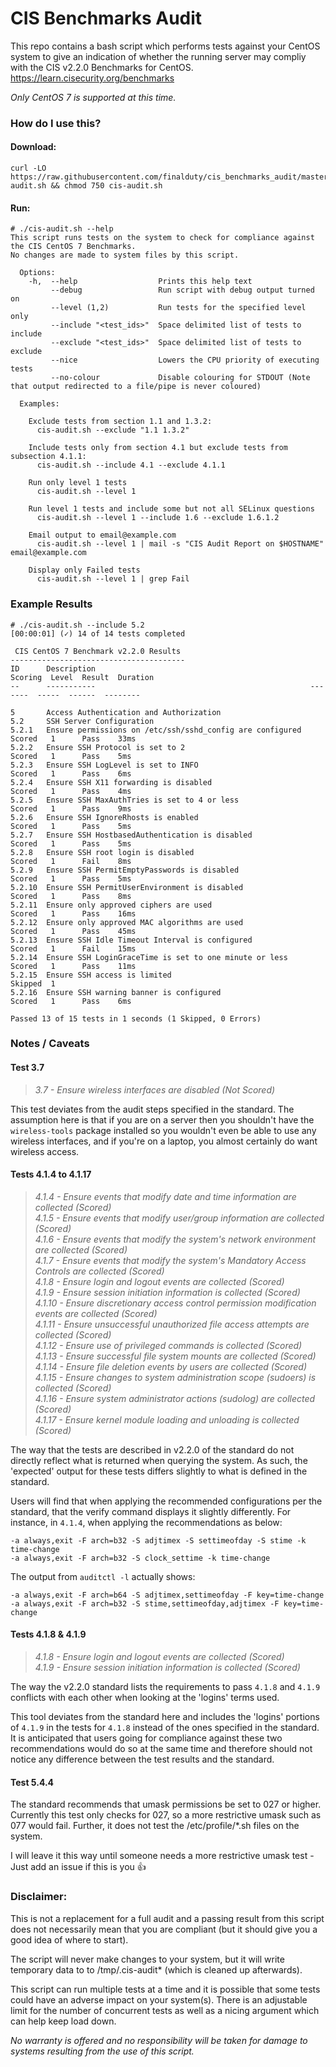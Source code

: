 # CIS Benchmarks Audit

This repo contains a bash script which performs tests against your CentOS system to give an indication of whether the running server may compliy with the CIS v2.2.0 Benchmarks for CentOS. https://learn.cisecurity.org/benchmarks

_Only CentOS 7 is supported at this time._

### How do I use this?
#### Download:

    curl -LO https://raw.githubusercontent.com/finalduty/cis_benchmarks_audit/master/cis-audit.sh && chmod 750 cis-audit.sh

#### Run: 
```
# ./cis-audit.sh --help
This script runs tests on the system to check for compliance against the CIS CentOS 7 Benchmarks.
No changes are made to system files by this script.

  Options:
    -h,  --help                  Prints this help text
         --debug                 Run script with debug output turned on
         --level (1,2)           Run tests for the specified level only
         --include "<test_ids>"  Space delimited list of tests to include
         --exclude "<test_ids>"  Space delimited list of tests to exclude
         --nice                  Lowers the CPU priority of executing tests
         --no-colour             Disable colouring for STDOUT (Note that output redirected to a file/pipe is never coloured)

  Examples:
  
    Exclude tests from section 1.1 and 1.3.2:
      cis-audit.sh --exclude "1.1 1.3.2"
      
    Include tests only from section 4.1 but exclude tests from subsection 4.1.1:
      cis-audit.sh --include 4.1 --exclude 4.1.1
    
    Run only level 1 tests
      cis-audit.sh --level 1
    
    Run level 1 tests and include some but not all SELinux questions
      cis-audit.sh --level 1 --include 1.6 --exclude 1.6.1.2

    Email output to email@example.com
      cis-audit.sh --level 1 | mail -s "CIS Audit Report on $HOSTNAME" email@example.com
      
    Display only Failed tests
      cis-audit.sh --level 1 | grep Fail

```

### Example Results
```
# ./cis-audit.sh --include 5.2
[00:00:01] (✓) 14 of 14 tests completed 

 CIS CentOS 7 Benchmark v2.2.0 Results 
---------------------------------------
ID      Description                                                Scoring  Level  Result  Duration
--      -----------                                                -------  -----  ------  --------

5       Access Authentication and Authorization
5.2     SSH Server Configuration
5.2.1   Ensure permissions on /etc/ssh/sshd_config are configured  Scored   1      Pass    33ms
5.2.2   Ensure SSH Protocol is set to 2                            Scored   1      Pass    5ms
5.2.3   Ensure SSH LogLevel is set to INFO                         Scored   1      Pass    6ms
5.2.4   Ensure SSH X11 forwarding is disabled                      Scored   1      Pass    4ms
5.2.5   Ensure SSH MaxAuthTries is set to 4 or less                Scored   1      Pass    9ms
5.2.6   Ensure SSH IgnoreRhosts is enabled                         Scored   1      Pass    5ms
5.2.7   Ensure SSH HostbasedAuthentication is disabled             Scored   1      Pass    5ms
5.2.8   Ensure SSH root login is disabled                          Scored   1      Fail    8ms
5.2.9   Ensure SSH PermitEmptyPasswords is disabled                Scored   1      Pass    5ms
5.2.10  Ensure SSH PermitUserEnvironment is disabled               Scored   1      Pass    8ms
5.2.11  Ensure only approved ciphers are used                      Scored   1      Pass    16ms
5.2.12  Ensure only approved MAC algorithms are used               Scored   1      Pass    45ms
5.2.13  Ensure SSH Idle Timeout Interval is configured             Scored   1      Fail    15ms
5.2.14  Ensure SSH LoginGraceTime is set to one minute or less     Scored   1      Pass    11ms
5.2.15  Ensure SSH access is limited                               Skipped  1              
5.2.16  Ensure SSH warning banner is configured                    Scored   1      Pass    6ms

Passed 13 of 15 tests in 1 seconds (1 Skipped, 0 Errors)
```

### Notes / Caveats
#### Test 3.7
> _3.7 - Ensure wireless interfaces are disabled (Not Scored)_  

This test deviates from the audit steps specified in the standard. The assumption here is that if you are on a server then you shouldn't have the `wireless-tools` package installed so you wouldn't even be able to use any wireless interfaces, and if you're on a laptop, you almost certainly do want wireless access.

#### Tests 4.1.4 to 4.1.17
> _4.1.4 - Ensure events that modify date and time information are collected (Scored)_  
> _4.1.5 - Ensure events that modify user/group information are collected (Scored)_  
> _4.1.6 - Ensure events that modify the system's network environment are collected (Scored)_  
> _4.1.7 - Ensure events that modify the system's Mandatory Access Controls are collected (Scored)_  
> _4.1.8 - Ensure login and logout events are collected (Scored)_  
> _4.1.9 - Ensure session initiation information is collected (Scored)_  
> _4.1.10 - Ensure discretionary access control permission modification events are collected (Scored)_  
> _4.1.11 - Ensure unsuccessful unauthorized file access attempts are collected (Scored)_  
> _4.1.12 - Ensure use of privileged commands is collected (Scored)_  
> _4.1.13 - Ensure successful file system mounts are collected (Scored)_  
> _4.1.14 - Ensure file deletion events by users are collected (Scored)_  
> _4.1.15 - Ensure changes to system administration scope (sudoers) is collected (Scored)_  
> _4.1.16 - Ensure system administrator actions (sudolog) are collected (Scored)_  
> _4.1.17 - Ensure kernel module loading and unloading is collected (Scored)_  

The way that the tests are described in v2.2.0 of the standard do not directly reflect what is returned when querying the system. As such, the 'expected' output for these tests differs slightly to what is defined in the standard.

Users will find that when applying the recommended configurations per the standard, that the verify command displays it slightly differently. For instance, in `4.1.4`, when applying the recommendations as below:
```
-a always,exit -F arch=b32 -S adjtimex -S settimeofday -S stime -k time-change
-a always,exit -F arch=b32 -S clock_settime -k time-change
```

The output from `auditctl -l` actually shows:
```
-a always,exit -F arch=b64 -S adjtimex,settimeofday -F key=time-change
-a always,exit -F arch=b32 -S stime,settimeofday,adjtimex -F key=time-change
```

#### Tests 4.1.8 & 4.1.9
> _4.1.8 - Ensure login and logout events are collected (Scored)_  
> _4.1.9 - Ensure session initiation information is collected (Scored)_  

The way the v2.2.0 standard lists the requirements to pass `4.1.8` and `4.1.9` conflicts with each other when looking at the 'logins' terms used.

This tool deviates from the standard here and includes the 'logins' portions of `4.1.9` in the tests for `4.1.8` instead of the ones specified in the standard. It is anticipated that users going for compliance against these two recommendations would do so at the same time and therefore should not notice any difference between the test results and the standard.

#### Test 5.4.4 
The standard recommends that umask permissions be set to 027 or higher. Currently this test only checks for 027, so a more restrictive umask such as 077 would fail. Further, it does not test the /etc/profile/*.sh files on the system.

I will leave it this way until someone needs a more restrictive umask test - Just add an issue if this is you 👍

### Disclaimer:
This is not a replacement for a full audit and a passing result from this script does not necessarily mean that you are compliant (but it should give you a good idea of where to start).  

The script will never make changes to your system, but it will write temporary data to to /tmp/.cis-audit* (which is cleaned up afterwards).  

This script can run multiple tests at a time and it is possible that some tests could have an adverse impact on your system(s). There is an adjustable limit for the number of concurrent tests as well as a nicing argument which can help keep load down.  

_No warranty is offered and no responsibility will be taken for damage to systems resulting from the use of this script._